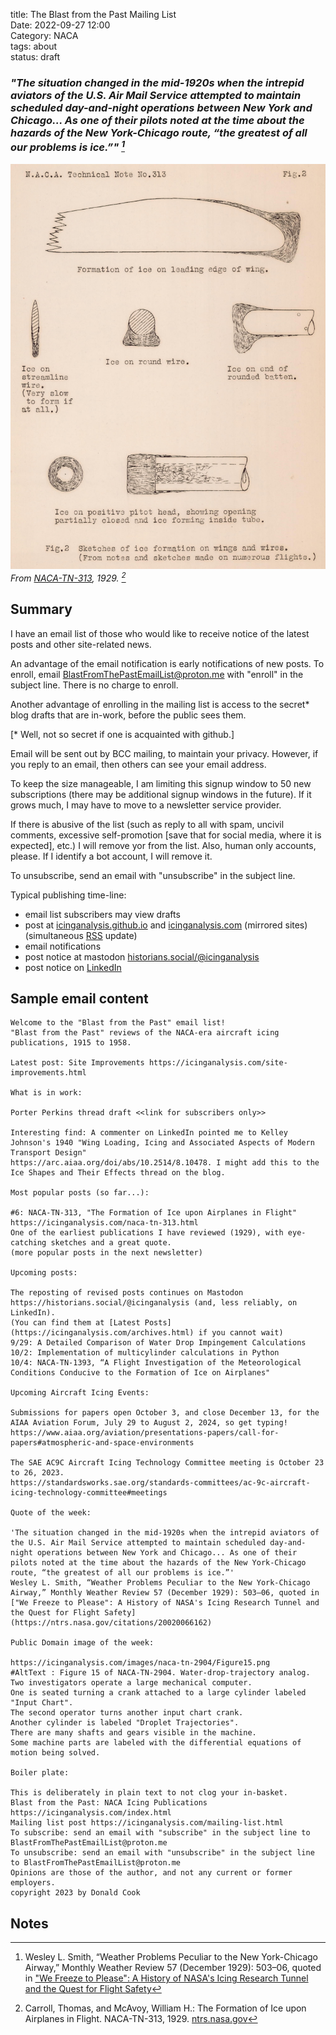 title: The Blast from the Past Mailing List  
Date: 2022-09-27 12:00  
Category: NACA  
tags: about  
status: draft

### _"The situation changed in the mid-1920s when the intrepid aviators of the U.S. Air Mail Service attempted to maintain scheduled day-and-night operations between New York and Chicago... As one of their pilots noted at the time about the hazards of the New York-Chicago route, “the greatest of all our problems is ice.”" [^1]_  

![Figure 2 from NACA-TN-313. Sketches of ice formation on wings and wires. (From notes and sketches on numerous flights.)](images/naca-tn-313/Figure2.png)  
_From [NACA-TN-313]({filename}NACA-TN-313.md), 1929. [^2]_  

## Summary  

I have an email list of those who would like to receive notice of the latest posts 
and other site-related news. 
<!--email_off-->
An advantage of the email notification is early notifications of new posts. 
To enroll, email <a href="mailto:BlastFromThePastEmailList@proton.me">BlastFromThePastEmailList@proton.me</a></li> 
with "enroll" in the subject line. There is no charge to enroll. 
<!--/email_off-->
Another advantage of enrolling in the mailing list is access to the secret* blog drafts that are in-work, 
before the public sees them.

[* Well, not so secret if one is acquainted with github.]

Email will be sent out by BCC mailing, to maintain your privacy. 
However, if you reply to an email, then others can see your email address. 

To keep the size manageable, I am limiting this signup window to 50 new subscriptions 
(there may be additional signup windows in the future). 
If it grows much, I may have to move to a newsletter service provider. 

If there is abusive of the list (such as reply to all with spam, uncivil comments, 
excessive self-promotion [save that for social media, where it is expected], etc.) I will remove yor from the list. 
Also, human only accounts, please. If I identify a bot account, I will remove it.

To unsubscribe, send an email with "unsubscribe" in the subject line.  

Typical publishing time-line:  

- email list subscribers may view drafts  
- post at [icinganalysis.github.io](https://icinganalysis.github.io) and [icinganalysis.com](https://icinganalysis.com) (mirrored sites) (simultaneous [RSS](https://icinganalysis.com/feeds/all.rss.xml) update)  
- email notifications  
- post notice at mastodon [historians.social/@icinganalysis](https://historians.social/@icinganalysis)  
- post notice on [LinkedIn](https://www.linkedin.com/in/donald-cook-96204316a/)  

## Sample email content  

```text
Welcome to the "Blast from the Past" email list!
"Blast from the Past" reviews of the NACA-era aircraft icing publications, 1915 to 1958.

Latest post: Site Improvements https://icinganalysis.com/site-improvements.html

What is in work:

Porter Perkins thread draft <<link for subscribers only>>

Interesting find: A commenter on LinkedIn pointed me to Kelley Johnson's 1940 "Wing Loading, Icing and Associated Aspects of Modern Transport Design"
https://arc.aiaa.org/doi/abs/10.2514/8.10478. I might add this to the Ice Shapes and Their Effects thread on the blog.

Most popular posts (so far...):

#6: NACA-TN-313, "The Formation of Ice upon Airplanes in Flight" https://icinganalysis.com/naca-tn-313.html
One of the earliest publications I have reviewed (1929), with eye-catching sketches and a great quote.
(more popular posts in the next newsletter)

Upcoming posts:

The reposting of revised posts continues on Mastodon https://historians.social/@icinganalysis (and, less reliably, on LinkedIn).
(You can find them at [Latest Posts](https://icinganalysis.com/archives.html) if you cannot wait)
9/29: A Detailed Comparison of Water Drop Impingement Calculations
10/2: Implementation of multicylinder calculations in Python
10/4: NACA-TN-1393, “A Flight Investigation of the Meteorological Conditions Conducive to the Formation of Ice on Airplanes"

Upcoming Aircraft Icing Events:

Submissions for papers open October 3, and close December 13, for the AIAA Aviation Forum, July 29 to August 2, 2024, so get typing!
https://www.aiaa.org/aviation/presentations-papers/call-for-papers#atmospheric-and-space-environments

The SAE AC9C Aircraft Icing Technology Committee meeting is October 23 to 26, 2023.
https://standardsworks.sae.org/standards-committees/ac-9c-aircraft-icing-technology-committee#meetings

Quote of the week: 

'The situation changed in the mid-1920s when the intrepid aviators of the U.S. Air Mail Service attempted to maintain scheduled day-and-night operations between New York and Chicago... As one of their pilots noted at the time about the hazards of the New York-Chicago route, “the greatest of all our problems is ice.”'
Wesley L. Smith, “Weather Problems Peculiar to the New York-Chicago Airway,” Monthly Weather Review 57 (December 1929): 503–06, quoted in ["We Freeze to Please": A History of NASA's Icing Research Tunnel and the Quest for Flight Safety](https://ntrs.nasa.gov/citations/20020066162)

Public Domain image of the week:

https://icinganalysis.com/images/naca-tn-2904/Figure15.png
#AltText : Figure 15 of NACA-TN-2904. Water-drop-trajectory analog.
Two investigators operate a large mechanical computer.
One is seated turning a crank attached to a large cylinder labeled "Input Chart".
The second operator turns another input chart crank.
Another cylinder is labeled "Droplet Trajectories".
There are many shafts and gears visible in the machine.
Some machine parts are labeled with the differential equations of motion being solved.

Boiler plate:

This is deliberately in plain text to not clog your in-basket. 
Blast from the Past: NACA Icing Publications https://icinganalysis.com/index.html
Mailing list post https://icinganalysis.com/mailing-list.html
To subscribe: send an email with "subscribe" in the subject line to BlastFromThePastEmailList@proton.me
To unsubscribe: send an email with "unsubscribe" in the subject line to BlastFromThePastEmailList@proton.me
Opinions are those of the author, and not any current or former employers.
copyright 2023 by Donald Cook
```

## Notes  

[^1]: Wesley L. Smith, “Weather Problems Peculiar to the New York-Chicago Airway,” Monthly Weather Review 57 
(December 1929): 503–06, quoted in ["We Freeze to Please": A History of NASA's Icing Research Tunnel and the Quest for Flight Safety](https://ntrs.nasa.gov/citations/20020066162)  
[^2]: Carroll, Thomas, and McAvoy, William H.: The Formation of Ice upon Airplanes in Flight. NACA-TN-313, 1929. [ntrs.nasa.gov](https://ntrs.nasa.gov/citations/19930081134)    
